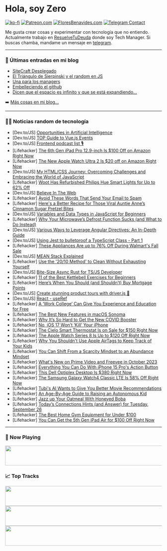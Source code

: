 # Hola, soy Zero

[![ko-fi](https://ko-fi.com/img/githubbutton_sm.svg)](https://ko-fi.com/J3J4N0LUK)
[![Patreon.com](https://img.shields.io/endpoint.svg?url=https%3A%2F%2Fshieldsio-patreon.vercel.app%2Fapi%3Fusername%3Dzerodragon%26type%3Dpatrons&style=for-the-badge)](https://patreon.com/zerodragon)
[![FloresBenavides.com](https://img.shields.io/website?down_message=oops&label=MiBlog&style=for-the-badge&up_message=online&url=https%3A%2F%2Ffloresbenavides.com)](https://floresbenavides.com)
[![Telegram Contact](https://img.shields.io/badge/escr%C3%ADbeme-ZeroDragon-%2326A5E4?style=for-the-badge&logo=telegram)](https://t.me/zerodragon)

Me gusta crear cosas y experimentar con tecnología que no entiendo.
Actualmente trabajo en [ResuelveTuDeuda](http://github.com/resuelve) donde soy Tech Manager.
Si buscas chamba, mandame un mensaje en [telegram](https://t.me/zerodragon).

---

### 📕 Últimas entradas en mi blog
<!-- BLOG-POST-LIST:START -->
- [SiteCraft Desplegado](https://floresbenavides.com/sitecraft-desplegado/)
- [El Triángulo de Sierpinski y el random en JS](https://floresbenavides.com/el-triangulo-de-sierpinski-y-el-random-en-js/)
- [Una para los managers](https://floresbenavides.com/una-para-los-managers/)
- [Embelleciendo el github](https://floresbenavides.com/embelleciendo-el-github/)
- [Dicen que el espacio es infinito y que se está expandiendo…](https://floresbenavides.com/dicen-que-el-espacio-es-infinito-y-que-se-esta-expandiendo/)
<!-- BLOG-POST-LIST:END -->

➡️ [Más cosas en mi blog...](https://floresbenavides.com)

---

### 👨‍💻 Noticias random de tecnología
<!-- TECH-POSTS:START -->
- [Dev.to/JS] [Opportunities in Artificial Intelligence](https://dev.to/michellebuchiokonicha/opportunities-in-artificial-intelligence-2l4g)
- [Dev.to/JS] [TOP Guide to Vue.js Events](https://dev.to/noobizdev/top-guide-to-vuejs-events-5efb)
- [Dev.to/JS] [Frontend podcast list 🎙️](https://dev.to/tech_foutraque/frontend-podcast-list-fh7)
- [Lifehacker] [The 6th Gen iPad Pro 12.9-inch Is $100 Off on Amazon Right Now](https://lifehacker.com/the-6th-gen-ipad-pro-12-9-inch-is-100-off-on-amazon-ri-1850875550)
- [Lifehacker] [The New Apple Watch Ultra 2 Is $20 off on Amazon Right Now](https://lifehacker.com/the-new-apple-watch-ultra-2-is-20-off-on-amazon-right-1850875470)
- [Dev.to/JS] [My HTML/CSS Journey: Overcoming Challenges and Embracing the World of JavaScript](https://dev.to/charleswtiffany/my-css-journey-overcoming-challenges-and-embracing-the-world-of-javascript-1af8)
- [Lifehacker] [Woot Has Refurbished Philips Hue Smart Lights for Up to 62% Off](https://lifehacker.com/woot-has-refurbished-philips-hue-smart-lights-for-up-to-1850875208)
- [Dev.to/JS] [Believe In The Web](https://dev.to/bbarbour/believe-in-the-web-32b2)
- [Lifehacker] [Avoid These Words That Send Your Email to Spam](https://lifehacker.com/avoid-these-words-that-send-your-email-to-spam-1850875029)
- [Lifehacker] [Here&#39;s a Better Recipe for Those Viral Auntie Anne’s Cinnamon Sugar Pretzel Bites](https://lifehacker.com/heres-a-better-recipe-for-those-viral-auntie-anne-s-cin-1850874690)
- [Dev.to/JS] [Variables and Data Types in JavaScript for Beginners](https://dev.to/joanayebola/variables-and-data-types-in-javascript-for-beginners-338o)
- [Lifehacker] [Why Your Microwave’s Defrost Function Sucks &lpar;and What to Do Instead&rpar;](https://lifehacker.com/why-your-microwave-s-defrost-function-sucks-and-what-t-1848535823)
- [Dev.to/JS] [Various Ways to Leverage Angular Directives: An In-Depth Guide](https://dev.to/zeeshanhshaheen/various-ways-to-leverage-angular-directives-an-in-depth-guide-1pka)
- [Dev.to/JS] [Using Jest to bulletproof a TypeScript Class - Part 1](https://dev.to/joaotextor/using-jest-to-bulletproof-a-typescript-class-part-1-hjo)
- [Lifehacker] [These Appliances Are up to 76% Off During Walmart&#39;s Fall Sale](https://lifehacker.com/these-appliances-are-up-to-76-off-during-walmarts-fall-1850873915)
- [Dev.to/JS] [MEAN Stack Explained](https://dev.to/kinsta/mean-stack-explained-lgj)
- [Lifehacker] [Use the &#39;20/10 Method&#39; to Clean Without Exhausting Yourself](https://lifehacker.com/use-the-20-10-method-to-clean-without-exhausting-yourse-1850874448)
- [Dev.to/JS] [Bite-Size Async Rust for TS/JS Developer](https://dev.to/chenhunghan/bite-size-async-rust-for-tsjs-developer-502i)
- [Lifehacker] [11 of the Best Kettlebell Exercises for Beginners](https://lifehacker.com/11-beginner-friendly-exercises-to-do-with-kettlebells-1849114553)
- [Lifehacker] [Here’s When You Should &lpar;and Shouldn’t&rpar; Buy Mortgage Points](https://lifehacker.com/here-s-when-you-should-and-shouldn-t-buy-mortgage-poi-1850874288)
- [Dev.to/JS] [Create stunning product tours with driver.js 🚖](https://dev.to/michalkuncio/create-stunning-product-tours-with-driverjs-42h4)
- [Dev.to/JS] [React - useRef](https://dev.to/programador51/react-useref-3den)
- [Lifehacker] [A ‘Work College’ Can Give You Experience and Education for Free](https://lifehacker.com/a-work-college-can-give-you-experience-and-education-1850873911)
- [Lifehacker] [The Best New Features in macOS Sonoma](https://lifehacker.com/the-best-new-features-in-macos-sonoma-1850513731)
- [Lifehacker] [Why It’s So Hard to Get the New COVID Booster](https://lifehacker.com/why-it-s-so-hard-to-get-the-new-covid-booster-1850873829)
- [Lifehacker] [No, iOS 17 Won’t ‘Kill’ Your iPhone](https://lifehacker.com/no-ios-17-won-t-kill-your-iphone-1850873506)
- [Lifehacker] [The Cielo Smart Thermostat Is on Sale for $150 Right Now](https://lifehacker.com/the-cielo-smart-thermostat-is-on-sale-for-150-right-no-1850866904)
- [Lifehacker] [The Apple Watch Series 8 Is Up to $120 Off Right Now](https://lifehacker.com/the-apple-watch-series-8-is-up-to-120-off-right-now-1850873343)
- [Lifehacker] [Why You Shouldn&#39;t Use Apple AirTags to Keep Track of Your Kids](https://lifehacker.com/should-you-use-apple-airtags-to-keep-track-of-your-kids-1847752273)
- [Lifehacker] [You Can Shift From a Scarcity Mindset to an Abundance Mindset](https://lifehacker.com/you-can-shift-from-a-scarcity-mindset-to-an-abundance-m-1850871908)
- [Lifehacker] [What&#39;s New on Prime Video and Freevee in October 2023](https://lifehacker.com/whats-new-on-prime-video-and-freevee-in-october-2023-1850871930)
- [Lifehacker] [Everything You Can Do With iPhone 15 Pro&#39;s Action Button](https://lifehacker.com/everything-you-can-do-with-iphone-15-pros-action-button-1850832992)
- [Lifehacker] [This Dell Optiplex Desktop Is $380 Right Now](https://lifehacker.com/this-dell-optiplex-desktop-is-380-right-now-1850866868)
- [Lifehacker] [The Samsung Galaxy Watch4 Classic LTE Is 58% Off Right Now](https://lifehacker.com/the-samsung-galaxy-watch4-classic-lte-is-58-off-right-1850871864)
- [Lifehacker] [Tubi&#39;s AI Wants to Give You Better Movie Recommendations](https://lifehacker.com/tubi-ai-movie-recommendations-1850871190)
- [Lifehacker] [An Age-By-Age Guide to Raising an Autonomous Kid](https://lifehacker.com/an-age-by-age-guide-to-raising-an-autonomous-kid-1850871105)
- [Lifehacker] [Jazz up Your Oatmeal With Honeyed Boba](https://lifehacker.com/jazz-up-your-oatmeal-with-honeyed-boba-1850871035)
- [Lifehacker] [Today’s Connections Hints &lpar;and Answer&rpar; for Tuesday, September 26](https://lifehacker.com/nyt-connections-answer-today-september-26-2023-1850870469)
- [Lifehacker] [The Best Home Gym Equipment for Under $100](https://lifehacker.com/the-best-home-gym-equipment-for-under-100-1850871725)
- [Lifehacker] [You Can Get the 5th Gen iPad Air for $100 Off Right Now](https://lifehacker.com/you-can-get-the-5th-gen-ipad-air-for-100-off-right-now-1850871626)<!-- TECH-POSTS:END -->

---

### 🎵 Now Playing
<a href="https://spotify-now-playing-dun.vercel.app/now-playing?open"><img src="https://spotify-now-playing-dun.vercel.app/now-playing" width="540" height="64"></a>

### 📈 Top Tracks
<a href="https://spotify-now-playing-dun.vercel.app/top-tracks?i=1&open"><img src="https://spotify-now-playing-dun.vercel.app/top-tracks?i=1" width="540" height="64"></a>
<a href="https://spotify-now-playing-dun.vercel.app/top-tracks?i=2&open"><img src="https://spotify-now-playing-dun.vercel.app/top-tracks?i=2" width="540" height="64"></a>
<a href="https://spotify-now-playing-dun.vercel.app/top-tracks?i=3&open"><img src="https://spotify-now-playing-dun.vercel.app/top-tracks?i=3" width="540" height="64"></a>
